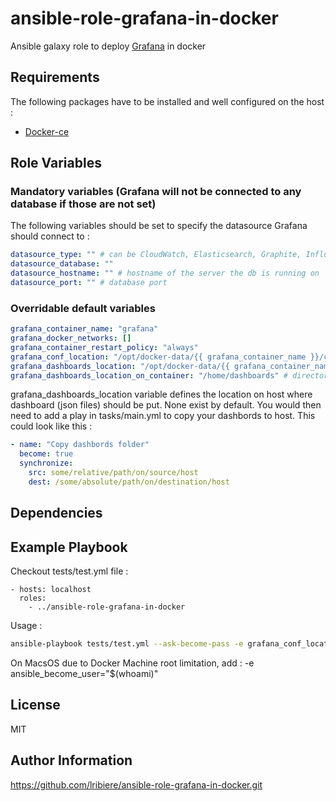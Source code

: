 ansible-role-grafana-in-docker
=========
Ansible galaxy role to deploy [Grafana](https://grafana.com/) in docker


Requirements
------------

The following packages have to be installed and well configured on the host :
- [Docker-ce](https://docs.docker.com/engine/installation/)

Role Variables
--------------

### Mandatory variables (Grafana will not be connected to any database if those are not set)
The following variables should be set to specify the datasource Grafana should connect to :
```yaml
datasource_type: "" # can be CloudWatch, Elasticsearch, Graphite, InfluxDB, MySQL, OpenTSDB, PostgreSQL or Prometheus
datasource_database: ""
datasource_hostname: "" # hostname of the server the db is running on
datasource_port: "" # database port
```

### Overridable default variables
```yaml
grafana_container_name: "grafana"
grafana_docker_networks: []
grafana_container_restart_policy: "always"
grafana_conf_location: "/opt/docker-data/{{ grafana_container_name }}/conf"
grafana_dashboards_location: "/opt/docker-data/{{ grafana_container_name }}/dashboards"
grafana_dashboards_location_on_container: "/home/dashboards" # directory where to store/load dashboards on container
```
grafana_dashboards_location variable defines the location on host where dashboard (json files) should be put. None exist by default. You would then need to add a play in tasks/main.yml to copy your dashbords to host. This could look like this : 
```yaml
- name: "Copy dashbords folder"
  become: true
  synchronize:
    src: some/relative/path/on/source/host
    dest: /some/absolute/path/on/destination/host
```

Dependencies
------------


Example Playbook
----------------

Checkout tests/test.yml file :

	- hosts: localhost
	  roles:
	    - ../ansible-role-grafana-in-docker

Usage :

```bash
ansible-playbook tests/test.yml --ask-become-pass -e grafana_conf_location="$(pwd)/.workdir/conf" -e grafana_dashboards_location_on_host="$(pwd)/.workdir/dashboards" -e datasource_hostname="influx" -e datasource_port="1234"
```

On MacsOS due to Docker Machine root limitation, add : -e ansible_become_user="$(whoami)"


License
-------

MIT

Author Information
------------------

https://github.com/lribiere/ansible-role-grafana-in-docker.git